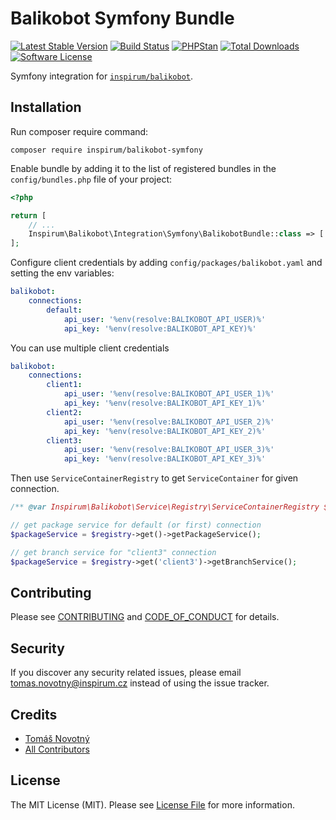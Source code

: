 # Balikobot Symfony Bundle

[![Latest Stable Version][ico-packagist-stable]][link-packagist-stable]
[![Build Status][ico-workflow]][link-workflow]
[![PHPStan][ico-phpstan]][link-phpstan]
[![Total Downloads][ico-packagist-download]][link-packagist-download]
[![Software License][ico-license]][link-licence]

Symfony integration for [`inspirum/balikobot`][link-balikobot].

## Installation

Run composer require command:
```
composer require inspirum/balikobot-symfony
```

Enable bundle by adding it to the list of registered bundles in the `config/bundles.php` file of your project:

```php
<?php

return [
    // ...
    Inspirum\Balikobot\Integration\Symfony\BalikobotBundle::class => ['all' => true],
];
```

Configure client credentials by adding `config/packages/balikobot.yaml` and setting the env variables:

```yaml
balikobot:
    connections:
        default:
            api_user: '%env(resolve:BALIKOBOT_API_USER)%'
            api_key: '%env(resolve:BALIKOBOT_API_KEY)%'
```

You can use multiple client credentials

```yaml
balikobot:
    connections:
        client1:
            api_user: '%env(resolve:BALIKOBOT_API_USER_1)%'
            api_key: '%env(resolve:BALIKOBOT_API_KEY_1)%'
        client2:
            api_user: '%env(resolve:BALIKOBOT_API_USER_2)%'
            api_key: '%env(resolve:BALIKOBOT_API_KEY_2)%'
        client3:
            api_user: '%env(resolve:BALIKOBOT_API_USER_3)%'
            api_key: '%env(resolve:BALIKOBOT_API_KEY_3)%'
```

Then use `ServiceContainerRegistry` to get `ServiceContainer` for given connection.

```php
/** @var Inspirum\Balikobot\Service\Registry\ServiceContainerRegistry $registry */

// get package service for default (or first) connection
$packageService = $registry->get()->getPackageService();

// get branch service for "client3" connection
$packageService = $registry->get('client3')->getBranchService();
```

## Contributing

Please see [CONTRIBUTING][link-contributing] and [CODE_OF_CONDUCT][link-code-of-conduct] for details.


## Security

If you discover any security related issues, please email tomas.novotny@inspirum.cz instead of using the issue tracker.


## Credits

- [Tomáš Novotný](https://github.com/tomas-novotny)
- [All Contributors][link-contributors]


## License

The MIT License (MIT). Please see [License File][link-licence] for more information.


[ico-license]:              https://img.shields.io/github/license/inspirum/balikobot-php-symfony.svg?style=flat-square&colorB=blue
[ico-workflow]:             https://img.shields.io/github/actions/workflow/status/inspirum/balikobot-php-symfony/master.yml?branch=master&style=flat-square
[ico-packagist-stable]:     https://img.shields.io/packagist/v/inspirum/balikobot-symfony.svg?style=flat-square&colorB=blue
[ico-packagist-download]:   https://img.shields.io/packagist/dt/inspirum/balikobot-symfony.svg?style=flat-square&colorB=blue
[ico-phpstan]:              https://img.shields.io/badge/style-level%209-brightgreen.svg?style=flat-square&label=phpstan

[link-balikobot]:           https://github.com/inspirum/balikobot-php
[link-author]:              https://github.com/inspirum
[link-contributors]:        https://github.com/inspirum/balikobot-php-symfony/contributors
[link-licence]:             ./LICENSE.md
[link-changelog]:           ./CHANGELOG.md
[link-contributing]:        ./docs/CONTRIBUTING.md
[link-code-of-conduct]:     ./docs/CODE_OF_CONDUCT.md
[link-workflow]:            https://github.com/inspirum/balikobot-php-symfony/actions
[link-packagist-stable]:    https://packagist.org/packages/inspirum/balikobot-symfony
[link-packagist-download]:  https://packagist.org/packages/inspirum/balikobot-symfony/stats
[link-phpstan]:             https://github.com/phpstan/phpstan
